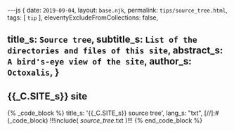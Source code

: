 ---js
{
  date:      `2019-09-04`,
  layout:    `base.njk`,
  permalink: `tips/source_tree.html`,
  tags:      [ `tip` ],
  eleventyExcludeFromCollections: false,

  title_s:    `Source tree`,
  subtitle_s: `List of the directories and files of this site`,
  abstract_s: `A bird's-eye view of the site`,
  author_s:   `Octoxalis`,
  }
---
[comment]: # (======== Post ========)
## {{_C.SITE_s}} site

{% _code_block %}
    title_s: '{{_C.SITE_s}} source tree',
    lang_s: "txt",
[//]:#(_code_block)
!!!include( _source_tree_.txt )!!!
{% end_code_block %}

[comment]: # (======== Links ========)
